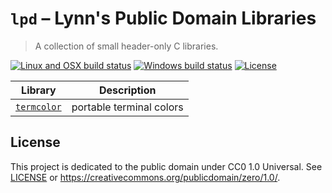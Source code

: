 # `lpd` &ndash; Lynn's Public Domain Libraries
> A collection of small header-only C libraries.

[![Linux and OSX build status](https://img.shields.io/travis-ci/com/LynnKirby/lpd/master.svg?style=flat-square&label=Linux%20%26%20OSX%20build)](https://travis-ci.com/LynnKirby/lpd)
[![Windows build status](https://img.shields.io/appveyor/ci/LynnKirby/lpd/master.svg?style=flat-square&label=Windows%20build)](https://ci.appveyor.com/project/LynnKirby/lpd)
[![License](https://img.shields.io/github/license/LynnKirby/lpd.svg?style=flat-square)](https://creativecommons.org/publicdomain/zero/1.0/)

| Library                                | Description              |
| -------------------------------------- | ------------------------ |
| [`termcolor`](include/lpd/termcolor.h) | portable terminal colors |

## License

This project is dedicated to the public domain under CC0 1.0 Universal. See
[LICENSE](./LICENSE.txt) or <https://creativecommons.org/publicdomain/zero/1.0/>.
